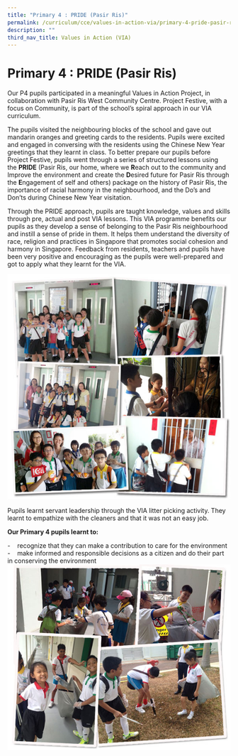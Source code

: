 ```yaml
---
title: "Primary 4 : PRIDE (Pasir Ris)"
permalink: /curriculum/cce/values-in-action-via/primary-4-pride-pasir-ris/
description: ""
third_nav_title: Values in Action (VIA)
---
```

# **Primary 4 : PRIDE (Pasir Ris)**

Our P4 pupils participated in a meaningful Values in Action Project, in collaboration with Pasir Ris West Community Centre. Project Festive, with a focus on Community, is part of the school’s spiral approach in our VIA curriculum.

The pupils visited the neighbouring blocks of the school and gave out mandarin oranges and greeting cards to the residents. Pupils were excited and engaged in conversing with the residents using the Chinese New Year greetings that they learnt in class. To better prepare our pupils before Project Festive, pupils went through a series of structured lessons using the **PRIDE** (Pasir Ris, our home, where we **R**each out to the community and Improve the environment and create the **D**esired future for Pasir Ris through the **E**ngagement of self and others) package on the history of Pasir Ris, the importance of racial harmony in the neighbourhood, and the Do’s and Don’ts during Chinese New Year visitation.

Through the PRIDE approach, pupils are taught knowledge, values and skills through pre, actual and post VIA lessons. This VIA programme benefits our pupils as they develop a sense of belonging to the Pasir Ris neighbourhood and instill a sense of pride in them. It helps them understand the diversity of race, religion and practices in Singapore that promotes social cohesion and harmony in Singapore. Feedback from residents, teachers and pupils have been very positive and encouraging as the pupils were well-prepared and got to apply what they learnt for the VIA.

![](/images/P4_VIA.jpg)

Pupils learnt servant leadership through the VIA litter picking activity. They learnt to empathize with the cleaners and that it was not an easy job.

**Our Primary 4 pupils learnt to:**

\-    recognize that they can make a contribution to care for the environment     
\-    make informed and responsible decisions as a citizen and do their part in conserving the environment
![](/images/P4-VIA_2.jpg)